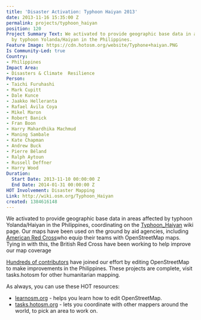 ```yaml
---
title: 'Disaster Activation: Typhoon Haiyan 2013'
date: 2013-11-16 15:35:00 Z
permalink: projects/typhoon_haiyan
position: 120
Project Summary Text: We activated to provide geographic base data in areas affected
  by typhoon Yolanda/Haiyan in the Philippines.
Feature Image: https://cdn.hotosm.org/website/Typhone+haiyan.PNG
Is Community-Led: true
Country:
- Philippines
Impact Area:
- Disasters & Climate  Resilience
Person:
- Taichi Furuhashi
- Mark Cupitt
- Dale Kunce
- Jaakko Helleranta
- Rafael Ávila Coya
- Mikel Maron
- Robert Banick
- Fran Boon
- Harry Mahardhika Machmud
- Maning Sambale
- Kate Chapman
- Andrew Buck
- Pierre Béland
- Ralph Aytoun
- Russell Deffner
- Harry Wood
Duration:
  Start Date: 2013-11-10 00:00:00 Z
  End Date: 2014-01-31 00:00:00 Z
HOT Involvement: Disaster Mapping
Link: http://wiki.osm.org/Typhoon_Haiyan
created: 1384616148
---
```


<p>We activated to provide geographic base data in areas affected by typhoon Yolanda/Haiyan in the Philippines, coordinating on the <a href="http://wiki.osm.org/Typhoon_Haiyan">Typhoon_Haiyan</a> wiki page. Our maps have been used on the ground by aid agencies, including <a href="http://www.redcross.org/what-we-do/international-services">American Red Cross</a>who equip their teams with OpenStreetMap maps. Tying in with this, the British Red Cross have been working to help improve our map coverage</p><p><a href="http://resultmaps.neis-one.org/osm-typhoon-haiyan-2013-contributors">Hundreds of contributors</a> have joined our effort by editing OpenStreetMap to make improvements in the Philippines. These projects are complete, visit tasks.hotosm for other humanitarian mapping.</p><p>As always, you can use these HOT resources:</p><ul><li><a href="http://learnosm.org">learnosm.org</a> - helps you learn how to edit OpenStreetMap.</li><li><a href="http://tasks.hotosm.org">tasks.hotosm.org</a> - lets you coordinate with other mappers around the world, to pick an area to work on.</li></ul>